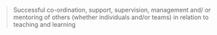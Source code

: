 > Successful co-ordination, support, supervision, management and/ or mentoring of others (whether individuals and/or teams) in relation to teaching and learning


